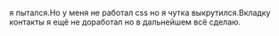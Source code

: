 я пытался.Но у меня не работал css но я чутка выкрутился.Вкладку контакты я ещё не доработал но в дальнейшем всё сделаю.
